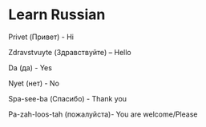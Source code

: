 # Learn Russian

Privet (Привет) - Hi

Zdravstvuyte (Здравствуйте) – Hello



Da (да) - Yes

Nyet (нет) - No

Spa-see-ba (Спасибо) - Thank you

Pa-zah-loos-tah (пожалуйста)- You are welcome/Please
